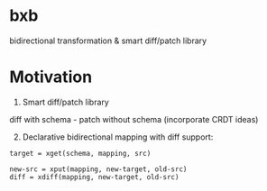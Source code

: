 # bxb

bidirectional transformation & smart diff/patch library


# Motivation

1. Smart diff/patch library 

diff with schema - patch without schema (incorporate CRDT ideas)

2. Declarative bidirectional mapping with diff support:

```
target = xget(schema, mapping, src)

new-src = xput(mapping, new-target, old-src)
diff = xdiff(mapping, new-target, old-src)
```
